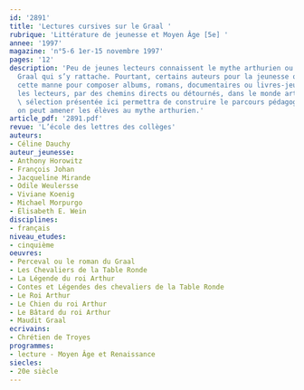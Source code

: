 ```yaml
---
id: '2891'
title: 'Lectures cursives sur le Graal '
rubrique: 'Littérature de jeunesse et Moyen Âge [5e] '
annee: '1997'
magazine: 'n°5-6 1er-15 novembre 1997'
pages: '12'
description: 'Peu de jeunes lecteurs connaissent le mythe arthurien ou le mythe du
  Graal qui s’y rattache. Pourtant, certains auteurs pour la jeunesse ont puisé dans
  cette manne pour composer albums, romans, documentaires ou livres-jeux qui introduisent
  les lecteurs, par des chemins directs ou détournés, dans le monde arthurien. La
  \ sélection présentée ici permettra de construire le parcours pédagogique par lequel
  on peut amener les élèves au mythe arthurien.'
article_pdf: '2891.pdf'
revue: 'L’école des lettres des collèges'
auteurs:
- Céline Dauchy
auteur_jeunesse:
- Anthony Horowitz
- François Johan
- Jacqueline Mirande
- Odile Weulersse
- Viviane Koenig
- Michael Morpurgo
- Élisabeth E. Wein
disciplines:
- français
niveau_etudes:
- cinquième
oeuvres:
- Perceval ou le roman du Graal
- Les Chevaliers de la Table Ronde
- La Légende du roi Arthur
- Contes et Légendes des chevaliers de la Table Ronde
- Le Roi Arthur
- Le Chien du roi Arthur
- Le Bâtard du roi Arthur
- Maudit Graal
ecrivains:
- Chrétien de Troyes
programmes:
- lecture - Moyen Âge et Renaissance
siecles:
- 20e siècle
---
```

